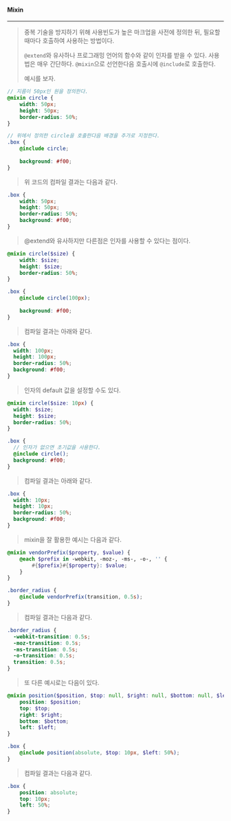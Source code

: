 #### Mixin

------

> 중복 기술을 방지하기 위해 사용빈도가 높은 마크업을 사전에 정의한 뒤, 필요할 때마다 호출하여 사용하는 방법이다.
>
> `@extend`와 유사하나 프로그래밍 언어의 함수와 같이 인자를 받을 수 있다. 사용법은 매우 간단하다. `@mixin`으로 선언한다음 호출시에 `@include`로 호출한다.
>
> 예시를 보자.

```scss
// 지름이 50px인 원을 정의한다.
@mixin circle {
    width: 50px;
    height: 50px;
    border-radius: 50%;
}

// 위에서 정의한 circle을 호출한다음 배경을 추가로 지정한다.
.box {
    @include circle;
    
    background: #f00;
}
```

> 위 코드의 컴파일 결과는 다음과 같다.

```css
.box {
    width: 50px;
    height: 50px;
    border-radius: 50%;
    background: #f00;
}
```



> @extend와 유사하지만 다른점은 인자를 사용할 수 있다는 점이다.

```scss
@mixin circle($size) {
    width: $size;
    height: $size;
    border-radius: 50%;
}

.box {
    @include circle(100px);
    
    background: #f00;
}
```

> 컴파일 결과는 아래와 같다.

```css
.box {
  width: 100px;
  height: 100px;
  border-radius: 50%;
  background: #f00;
}
```



> 인자의 default 값을 설정할 수도 있다.

```scss
@mixin circle($size: 10px) {
  width: $size;
  height: $size;
  border-radius: 50%;
}

.box {
  // 인자가 없으면 초기값을 사용한다.
  @include circle();
  background: #f00;
}
```

> 컴파일 결과는 아래와 같다.

```css
.box {
  width: 10px;
  height: 10px;
  border-radius: 50%;
  background: #f00;
}
```



> mixin을 잘 활용한 예시는 다음과 같다.

```scss
@mixin vendorPrefix($property, $value) {
    @each $prefix in -webkit, -moz-, -ms-, -o-, '' {
        #{$prefix}#{$property}: $value;
    }
}

.border_radius {
    @include vendorPrefix(transition, 0.5s);
}
```

> 컴파일 결과는 다음과 같다.

```css
.border_radius {
  -webkit-transition: 0.5s;
  -moz-transition: 0.5s;
  -ms-transition: 0.5s;
  -o-transition: 0.5s;
  transition: 0.5s;
}
```



> 또 다른 예시로는 다음이 있다.

```scss
@mixin position($position, $top: null, $right: null, $bottom: null, $left: null) {
    position: $position;
    top: $top;
    right: $right;
    bottom: $bottom;
    left: $left;
}

.box {
    @include position(absolute, $top: 10px, $left: 50%);
}
```

> 컴파일 결과는 다음과 같다.

```scss
.box {
    position: absolute;
    top: 10px;
    left: 50%;
}
```

